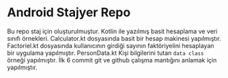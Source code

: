 # Android Stajyer Repo
Bu repo staj için oluşturulmuştur.
Kotlin ile yazılmış basit hesaplama ve veri sınıfı örnekleri.
Calculator.kt dosyasında basit bir hesap makinesi yapılmıştır.
Factoriel.kt dosyasında kullanıcının girdiği sayının faktöriyelini hesaplayan bir uygulama yapılmıştır.
PersonData.kt Kişi bilgilerini tutan `data class` örneği yapılmıştır.
İlk 6 commit git ve github çalışma mantığını anlamak için yapılmıştır.